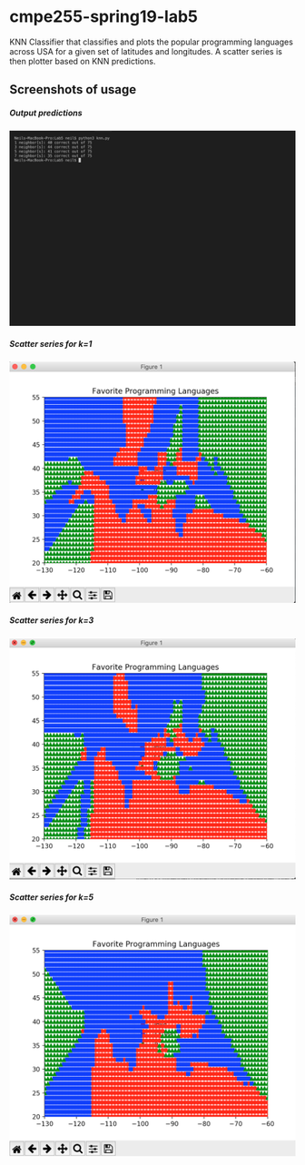 # cmpe255-spring19-lab5

KNN Classifier that classifies and plots the popular programming languages across USA for a given set of latitudes and longitudes.
A scatter series is then plotter based on KNN predictions. 

## Screenshots of usage
##### Output predictions
![output](knn.py_output.png)

##### Scatter series for k=1
![k1](ScatterPlot_K=1.png)

##### Scatter series for k=3
![k3](ScatterPlot_K=3.png)

##### Scatter series for k=5
![k5](ScatterPlot_K=5.png)
